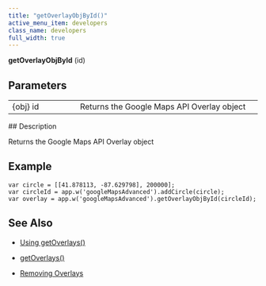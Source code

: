 ```yaml
---
title: "getOverlayObjById()"
active_menu_item: developers
class_name: developers
full_width: true
---
```



**getOverlayObjById** (id)

## Parameters

<table>
<tr>
<td width="169">
{obj} id

</td>
<td width="17">
</td>
<td width="694">
Returns the Google Maps API Overlay object

</td>
</tr>
</table>
## Description

Returns the Google Maps API Overlay object

## **Example**

     
    var circle = [[41.878113, -87.629798], 200000];
    var circleId = app.w('googleMapsAdvanced').addCircle(circle);
    var overlay = app.w('googleMapsAdvanced').getOverlayObjById(circleId);
     
   

## **See Also**

 - [Using getOverlays()](../../../../product-guide/advanced-important-widgets/google-v3-maps-widget/working-with-overlays/using-getoverlays)

 - [getOverlays()](getoverlays)

 - [Removing Overlays](../../../../product-guide/advanced-important-widgets/google-v3-maps-widget/working-with-overlays/removing-overlays)

